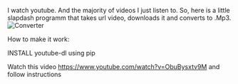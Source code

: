 I watch youtube. And the majority of videos I just listen to. So, here is a little slapdash programm that takes url video, downloads it and converts to .Mp3.
![Converter](http://prntscr.com/s2bcxl)


How to make it work:

INSTALL youtube-dl using pip

Watch this video https://www.youtube.com/watch?v=ObuBysxtv9M and follow instructions


